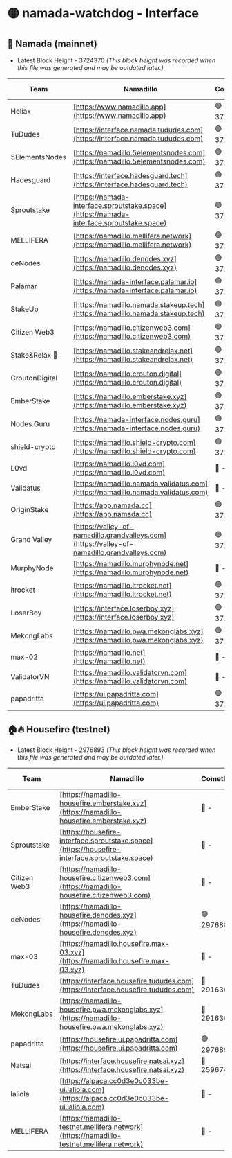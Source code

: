 # 🟡 namada-watchdog - Interface

## 🚀 Namada (mainnet)
- Latest Block Height - 3724370 *(This block height was recorded when this file was generated and may be outdated later.)*

| Team | Namadillo | CometBFT | Indexer | MASP Indexer |
|-|-|-|-|-|
| Heliax | [https://www.namadillo.app](https://www.namadillo.app) | 🟢 3724351 | 🟢 3724351 | 🟢 3724351 |
| TuDudes | [https://interface.namada.tududes.com](https://interface.namada.tududes.com) | 🟢 3724351 | 🟢 3724351 | 🟢 3724351 |
| 5ElementsNodes | [https://namadillo.5elementsnodes.com](https://namadillo.5elementsnodes.com) | 🟢 3724351 | 🟢 3724351 | 🟢 3724351 |
| Hadesguard | [https://interface.hadesguard.tech](https://interface.hadesguard.tech) | 🟢 3724352 | 🟢 3724352 | 🟢 3724352 |
| Sproutstake | [https://namada-interface.sproutstake.space](https://namada-interface.sproutstake.space) | 🟢 3724352 | 🟢 3724352 | 🟢 3724352 |
| MELLIFERA | [https://namadillo.mellifera.network](https://namadillo.mellifera.network) | 🟢 3724353 | 🟢 3724353 | 🟢 3724353 |
| deNodes | [https://namadillo.denodes.xyz](https://namadillo.denodes.xyz) | 🟢 3724353 | 🟢 3724353 | 🟢 3724353 |
| Palamar | [https://namada-interface.palamar.io](https://namada-interface.palamar.io) | 🟢 3724354 | 🟢 3724354 | 🟢 3724353 |
| StakeUp | [https://namadillo.namada.stakeup.tech](https://namadillo.namada.stakeup.tech) | 🟢 3724355 | 🟢 3724354 | 🟢 3724355 |
| Citizen Web3 | [https://namadillo.citizenweb3.com](https://namadillo.citizenweb3.com) | 🟢 3724355 | 🟢 3724355 | 🟢 3724355 |
| Stake&Relax 🦥 | [https://namadillo.stakeandrelax.net](https://namadillo.stakeandrelax.net) | 🟢 3724356 | 🟢 3724355 | 🟢 3724356 |
| CroutonDigital | [https://namadillo.crouton.digital](https://namadillo.crouton.digital) | 🟢 3724356 | 🟢 3724356 | 🟢 3724356 |
| EmberStake | [https://namadillo.emberstake.xyz](https://namadillo.emberstake.xyz) | 🟢 3724356 | 🟢 3724356 | 🟢 3724356 |
| Nodes.Guru | [https://namada-interface.nodes.guru](https://namada-interface.nodes.guru) | 🟢 3724357 | 🟢 3724357 | 🟢 3724357 |
| shield-crypto | [https://namadillo.shield-crypto.com](https://namadillo.shield-crypto.com) | 🟢 3724357 | 🟢 3724357 | 🟢 3724357 |
| L0vd | [https://namadillo.l0vd.com](https://namadillo.l0vd.com) | 🔴 - | 🔴 - | 🔴 - |
| Validatus | [https://namadillo.namada.validatus.com](https://namadillo.namada.validatus.com) | 🔴 - | 🔴 - | 🔴 - |
| OriginStake | [https://app.namada.cc](https://app.namada.cc) | 🟢 3724362 | 🟢 3724362 | 🟢 3724362 |
| Grand Valley | [https://valley-of-namadillo.grandvalleys.com](https://valley-of-namadillo.grandvalleys.com) | 🟢 3724362 | 🟢 3724362 | 🟢 3724363 |
| MurphyNode | [https://namadillo.murphynode.net](https://namadillo.murphynode.net) | 🔴 - | 🔴 - | 🔴 - |
| itrocket | [https://namadillo.itrocket.net](https://namadillo.itrocket.net) | 🟢 3724365 | 🟢 3724365 | 🟢 3724365 |
| LoserBoy | [https://interface.loserboy.xyz](https://interface.loserboy.xyz) | 🟢 3724366 | 🟢 3724366 | 🟢 3724366 |
| MekongLabs | [https://namadillo.pwa.mekonglabs.xyz](https://namadillo.pwa.mekonglabs.xyz) | 🟢 3724366 | 🟢 3724366 | 🟢 3724366 |
| max-02 | [https://namadillo.net](https://namadillo.net) | 🔴 - | 🔴 - | 🔴 - |
| ValidatorVN | [https://namadillo.validatorvn.com](https://namadillo.validatorvn.com) | 🔴 - | 🔴 - | 🔴 - |
| papadritta | [https://ui.papadritta.com](https://ui.papadritta.com) | 🟢 3724370 | 🟢 3724370 | 🟢 3724370 |

## 🏠🔥 Housefire (testnet)
- Latest Block Height - 2976893 *(This block height was recorded when this file was generated and may be outdated later.)*

| Team | Namadillo | CometBFT | Indexer | MASP Indexer |
|-|-|-|-|-|
| EmberStake | [https://namadillo-housefire.emberstake.xyz](https://namadillo-housefire.emberstake.xyz) | 🔴 - | 🔴 - | 🔴 - |
| Sproutstake | [https://housefire-interface.sproutstake.space](https://housefire-interface.sproutstake.space) | 🔴 - | 🔴 - | 🔴 - |
| Citizen Web3 | [https://namadillo-housefire.citizenweb3.com](https://namadillo-housefire.citizenweb3.com) | 🔴 - | 🔴 - | 🔴 - |
| deNodes | [https://namadillo-housefire.denodes.xyz](https://namadillo-housefire.denodes.xyz) | 🟢 2976884 | 🟢 2976884 | 🟢 2976884 |
| max-03 | [https://namadillo.housefire.max-03.xyz](https://namadillo.housefire.max-03.xyz) | 🔴 - | 🔴 - | 🔴 - |
| TuDudes | [https://interface.housefire.tududes.com](https://interface.housefire.tududes.com) | 🔴 2916306 | 🔴 2916306 | 🔴 2916306 |
| MekongLabs | [https://namadillo-housefire.pwa.mekonglabs.xyz](https://namadillo-housefire.pwa.mekonglabs.xyz) | 🔴 2916306 | 🔴 2916306 | 🔴 2916306 |
| papadritta | [https://housefire.ui.papadritta.com](https://housefire.ui.papadritta.com) | 🟢 2976893 | 🟢 2976893 | 🔴 - |
| Natsai | [https://interface.housefire.natsai.xyz](https://interface.housefire.natsai.xyz) | 🔴 2596741 | 🔴 2596741 | 🔴 2596741 |
| laliola | [https://alpaca.cc0d3e0c033be-ui.laliola.com](https://alpaca.cc0d3e0c033be-ui.laliola.com) | 🔴 - | 🔴 - | 🔴 - |
| MELLIFERA | [https://namadillo-testnet.mellifera.network](https://namadillo-testnet.mellifera.network) | 🔴 - | 🔴 2778001 | 🔴 2607259 |

